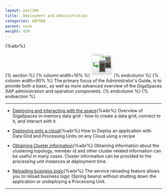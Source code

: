 ```yaml
---
layout: post100
title:  Deployment and Administration
categories: XAP100
parent: none
weight: 450
---
```


{%wbr%}

{% section %}
{% column width=10% %}
![counter-logo.jpg](/attachment_files/subject/deploy.png)
{% endcolumn %}
{% column width=90% %}
The primary focus of the Administrator's Guide, is to provide both a basic, as well as more advanced overview of the GigaSpaces XAP administration and operation components.
{% endcolumn %}
{% endsection %}


<hr/>



- [Deploying and interacting with the space](./deploying-and-interacting-with-the-space.html){%wbr%}
Overview of GigaSpaces in-memory data grid - how to create a data grid, connect to it, and interact with it.



- [Deploying onto a cloud](./deploying-your-application-on-a-cloud.html){%wbr%}
How to Deploy an application with Data Grid and Processing Units on any Cloud using a recipe

- [Obtaining Cluster information](./obtaining-cluster-information.html){%wbr%}
Obtaining information about the clustering topology, member id and other cluster related information can be useful in many cases. Cluster information can be provided to the processing unit instances at deployment time.

- [Reloading business logic](./reloading-business-logic.html){%wbr%}
The service reloading feature allows you to reload business logic (Spring beans) without shutting down the application or undeploying a Processing Unit.





<hr/>

